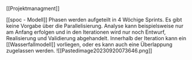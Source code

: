[[Projektmanagment]]

[[spoc - Modell]] Phasen werden aufgeteilt in 4 Wöchige Sprints.
Es gibt keine Vorgabe über die Parallelisierung. Analyse kann beispielsweise nur am Anfang erfolgen und in den Iterationen wird nur noch Entwurf, Realisierung und Validierung abgehandelt. Innerhalb der Iteration kann ein [[Wasserfallmodell]] vorliegen, oder es kann auch eine Überlappung zugelassen werden. 
![[Pastedimage20230920073646.png]]